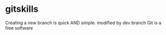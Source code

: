 # gitskills
Creating a new branch is quick AND simple.
modified by dev branch
Git is a free software
